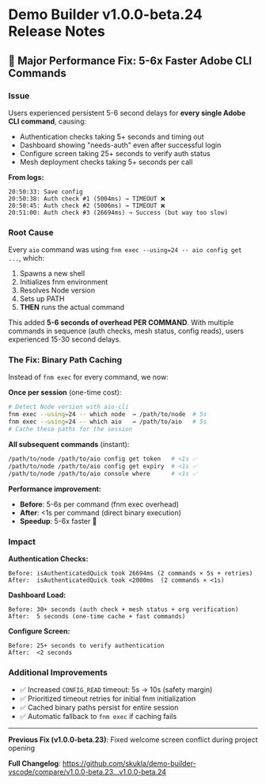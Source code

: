 # Demo Builder v1.0.0-beta.24 Release Notes

## 🚀 Major Performance Fix: 5-6x Faster Adobe CLI Commands

### Issue
Users experienced persistent 5-6 second delays for **every single Adobe CLI command**, causing:
- Authentication checks taking 5+ seconds and timing out
- Dashboard showing "needs-auth" even after successful login
- Configure screen taking 25+ seconds to verify auth status
- Mesh deployment checks taking 5+ seconds per call

**From logs:**
```
20:50:33: Save config
20:50:38: Auth check #1 (5004ms) → TIMEOUT ❌
20:50:45: Auth check #2 (5006ms) → TIMEOUT ❌
20:51:00: Auth check #3 (26694ms) → Success (but way too slow)
```

### Root Cause
Every `aio` command was using `fnm exec --using=24 -- aio config get ...`, which:
1. Spawns a new shell
2. Initializes fnm environment
3. Resolves Node version
4. Sets up PATH
5. **THEN** runs the actual command

This added **5-6 seconds of overhead PER COMMAND**. With multiple commands in sequence (auth checks, mesh status, config reads), users experienced 15-30 second delays.

### The Fix: Binary Path Caching

Instead of `fnm exec` for every command, we now:

**Once per session** (one-time cost):
```bash
# Detect Node version with aio-cli
fnm exec --using=24 -- which node  → /path/to/node  # 5s
fnm exec --using=24 -- which aio   → /path/to/aio   # 5s
# Cache these paths for the session
```

**All subsequent commands** (instant):
```bash
/path/to/node /path/to/aio config get token   # <1s ✅
/path/to/node /path/to/aio config get expiry  # <1s ✅
/path/to/node /path/to/aio console where      # <1s ✅
```

**Performance improvement:**
- **Before**: 5-6s per command (fnm exec overhead)
- **After**: <1s per command (direct binary execution)
- **Speedup**: 5-6x faster 🚀

### Impact

**Authentication Checks:**
```
Before: isAuthenticatedQuick took 26694ms (2 commands × 5s + retries)
After:  isAuthenticatedQuick took <2000ms  (2 commands × <1s)
```

**Dashboard Load:**
```
Before: 30+ seconds (auth check + mesh status + org verification)
After:  5 seconds (one-time cache + fast commands)
```

**Configure Screen:**
```
Before: 25+ seconds to verify authentication
After:  <2 seconds
```

### Additional Improvements
- ✅ Increased `CONFIG_READ` timeout: 5s → 10s (safety margin)
- ✅ Prioritized timeout retries for initial fnm initialization
- ✅ Cached binary paths persist for entire session
- ✅ Automatic fallback to `fnm exec` if caching fails

---

**Previous Fix (v1.0.0-beta.23)**: Fixed welcome screen conflict during project opening

**Full Changelog**: https://github.com/skukla/demo-builder-vscode/compare/v1.0.0-beta.23...v1.0.0-beta.24

